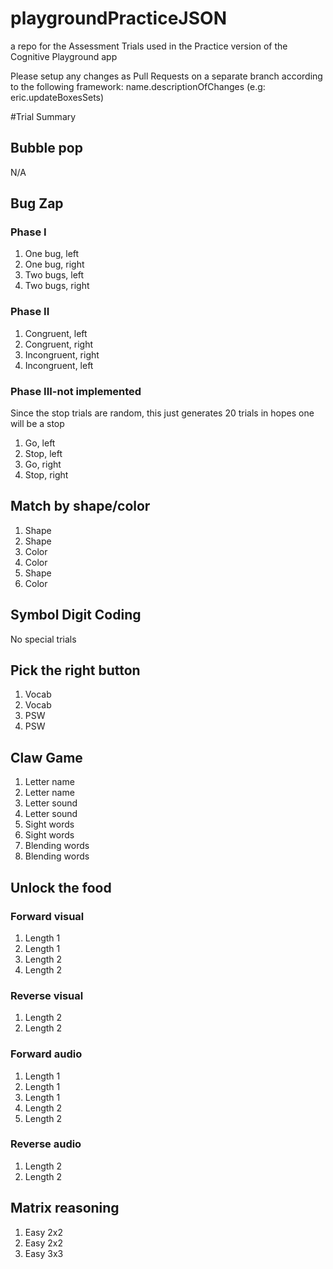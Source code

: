 # playgroundPracticeJSON
a repo for the Assessment Trials used in the Practice version of the Cognitive Playground app

Please setup any changes as Pull Requests on a separate branch according to the
following framework: name.descriptionOfChanges (e.g: eric.updateBoxesSets)

#Trial Summary
## Bubble pop
N/A

## Bug Zap
### Phase I

1. One bug, left
2. One bug, right
3. Two bugs, left
4. Two bugs, right

### Phase II

1. Congruent, left
2. Congruent, right
3. Incongruent, right
4. Incongruent, left

### Phase III-not implemented

Since the stop trials are random, this just generates 20 trials in hopes one will be a stop
1. Go, left
2. Stop, left
3. Go, right
4. Stop, right


## Match by shape/color

1. Shape
2. Shape
3. Color
4. Color
5. Shape
6. Color

## Symbol Digit Coding
No special trials

## Pick the right button

1. Vocab
2. Vocab
3. PSW
4. PSW

## Claw Game

1. Letter name
2. Letter name
3. Letter sound
4. Letter sound
5. Sight words
6. Sight words
7. Blending words
8. Blending words

## Unlock the food
### Forward visual

1. Length 1
2. Length 1
3. Length 2
4. Length 2

### Reverse visual

1. Length 2
2. Length 2

### Forward audio

1. Length 1
2. Length 1
3. Length 1
4. Length 2
5. Length 2

### Reverse audio

1. Length 2
2. Length 2

## Matrix reasoning

1. Easy 2x2
2. Easy 2x2
3. Easy 3x3